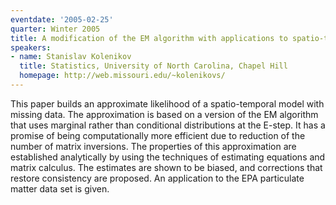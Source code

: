 ```yaml
---
eventdate: '2005-02-25'
quarter: Winter 2005
title: A modification of the EM algorithm with applications to spatio-temporal modeling
speakers:
- name: Stanislav Kolenikov
  title: Statistics, University of North Carolina, Chapel Hill
  homepage: http://web.missouri.edu/~kolenikovs/
---
```

This paper builds an approximate likelihood of a spatio-temporal model with missing data. The approximation is based on a version of the EM algorithm that uses marginal rather than conditional distributions at the E-step. It has a promise of being computationally more efficient due to reduction of the number of matrix inversions. The properties of this approximation are established analytically by using the techniques of estimating equations and matrix calculus. The estimates are shown to be biased, and corrections that restore consistency are proposed. An application to the EPA particulate matter data set is given.